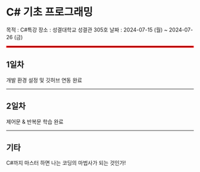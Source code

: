 # C# 기초 프로그래밍

목적 : C#특강
장소 : 성결대학교 성결관 305호
날짜 : 2024-07-15 (월) ~ 2024-07-26 (금)

<hr style="border:2px solid red"/>

## 1일차
개발 환경 설정 및 깃허브 연동 완료<br/>

<hr/>

## 2일차
제어문 & 반복문 학습 완료

<hr/>

 ## 기타

 C#까지 마스터 하면 나는 코딩의 마법사가 되는 것인가!

